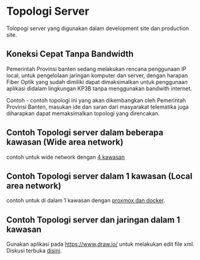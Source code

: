 # Topologi Server
Tolopogi server yang digunakan dalam development site dan production site.

## Koneksi Cepat Tanpa Bandwidth
Pemerintah Provinsi banten sedang melakukan rencana penggunaan IP local, untuk pengelolaan jaringan komputer dan server, dengan harapan Fiber Optik yang sudah dimiliki dapat dimaksimalkan untuk penggunaan aplikasi didalam lingkungan KP3B tanpa menggunakan bandwith internet.

Contoh - contoh topologi ini yang akan dikembangkan oleh Pemerintah Provinsi Banten, masukan ide dan saran dari masyarakat telematika juga diharapkan dapat memaksimalkan topologi yang direncakan.

## Contoh Topologi server dalam beberapa kawasan (Wide area network)
contoh untuk wide network dengan [4 kawasan](https://github.com/bantenprov/topologi-server/blob/master/wide-area-network-rev-01.xml)

## Contoh Topologi server dalam 1 kawasan (Local area network)
contoh untuk di dalam 1 kawasan dengan [proxmox dan docker](https://github.com/bantenprov/topologi-server/blob/master/local-area-network-rev-01.xml).
## Contoh Topologi server dan jaringan dalam 1 kawasan

Gunakan aplikasi pada https://www.draw.io/ untuk melakukan edit file xml.
Diskusi terbuka [disini](https://github.com/bantenprov/topologi-server/issues).
